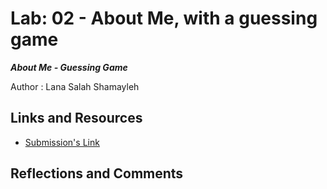 # Lab: 02 - About Me, with a guessing game

***About Me - Guessing Game***

Author : Lana Salah Shamayleh

## Links and Resources

- [Submission's Link](https://canvas.instructure.com/courses/2625796/assignments/20846796)

## Reflections and Comments
